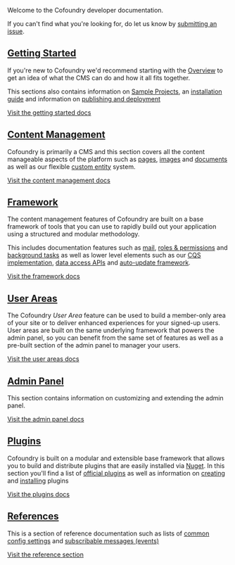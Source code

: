 Welcome to the Cofoundry developer documentation. 

If you can't find what you're looking for, do let us know by [submitting an issue](https://github.com/cofoundry-cms/cofoundry/issues).

## [Getting Started](getting-started)

If you're new to Cofoundry we'd recommend starting with the [Overview](getting-started/overview) to get an idea of what the CMS can do and how it all fits together.

This sections also contains information on [Sample Projects](getting-started/sample-projects), an [installation guide](getting-started/installing) and information on [publishing and deployment](getting-started/publishing-and-deployment)

[Visit the getting started docs](getting-started)

## [Content Management](content-management)

Cofoundry is primarily a CMS and this section covers all the content manageable aspects of the platform such as [pages](content-management/pages), [images](content-management/images) and [documents](content-management/documents) as well as our flexible [custom entity](content-management/custom-entities) system.

[Visit the content management docs](content-management)

## [Framework](framework)

The content management features of Cofoundry are built on a base framework of tools that you can use to rapidly build out your application using a structured and modular methodology.

This includes documentation features such as [mail](framework/mail), [roles & permissions](framework/roles-and-permissions) and [background tasks](framework/background-tasks) as well as lower level elements such as our [CQS implementation](framework/data-access/cqs), [data access APIs](framework/data-access) and [auto-update framework](framework/auto-update).

[Visit the framework docs](framework)

## [User Areas](user-areas)

The Cofoundry *User Area* feature can be used to build a member-only area of your site or to deliver enhanced experiences for your signed-up users. User areas are built on the same underlying framework that powers the admin panel, so you can benefit from the same set of features as well as a pre-built section of the admin panel to manager your users.

[Visit the user areas docs](user-areas)

## [Admin Panel](admin-panel)

This section contains information on customizing and extending the admin panel.

[Visit the admin panel docs](admin-panel)

## [Plugins](plugins)

Cofoundry is built on a modular and extensible base framework that allows you to build and distribute plugins that are easily installed via [Nuget](https://www.nuget.org/packages?q=Cofoundry). In this section you'll find a list of [official plugins](plugins/available-plugins) as well as information on [creating](plugins/creating-a-plugin) and [installing](plugins/installing-plugins) plugins

[Visit the plugins docs](plugins)

## [References](references)

This is a section of reference documentation such as lists of [common config settings](references/common-config-settings) and [subscribable messages (events)](references/subscribable-messages)

[Visit the reference section](references)
